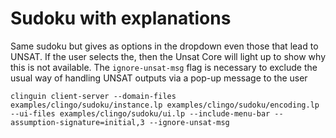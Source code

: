 # Sudoku with explanations

Same sudoku but gives as options in the dropdown even those that lead to UNSAT.
If the user selects the, then the Unsat Core will light up to show why this is not available.
The `ignore-unsat-msg` flag is necessary to exclude the usual way of handling UNSAT outputs via a pop-up message to the user


```shell
clinguin client-server --domain-files examples/clingo/sudoku/instance.lp examples/clingo/sudoku/encoding.lp --ui-files examples/clingo/sudoku/ui.lp --include-menu-bar --assumption-signature=initial,3 --ignore-unsat-msg
```
